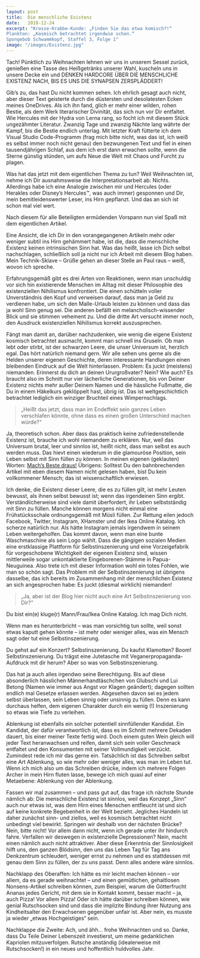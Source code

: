 ```yaml
---
layout: post
title:  Die menschliche Existenz
date:   2018-12-24
excerpt: "Krosse-Krabbe-Kunde: „Finden Sie das etwa komisch?!“
Plankton: „Kosmisch betrachtet irgendwie schon.“
Spongebob Schwammkopf, Staffel 3, Folge 1"
image: "/images/Existenz.jpg"
---
```


Tach! Pünktlich zu Weihnachten lehnen wir uns in unserem Sessel zurück, genießen eine Tasse des Heißgetränks unserer Wahl, kuscheln uns in unsere Decke ein und DENKEN HARDCORE ÜBER DIE MENSCHLICHE EXISTENZ NACH, BIS ES UNS DIE SYNAPSEN ZERSPLÄDDERT!

Gib’s zu, das hast Du nicht kommen sehen. Ich ehrlich gesagt auch nicht, aber dieser Text geisterte durch die düstersten und desolatesten Ecken meines OneDrives. Als ich ihn fand, glich er mehr einer wilden, rohen Bestie, als dem Werk literarischer Divinität, das sich nun vor Dir entfaltet. Wie Hercules mit der Hydra von Lerna rang, so focht ich mit diesem Stück ungezähmter Literatur. Zwanzig Tage und zwanzig Nächte lang währte der Kampf, bis die Bestie endlich unterlag. Mit letzter Kraft fütterte ich dem Visual Studio Code-Programm (frag mich bitte nicht, was das ist, ich weiß es selbst immer noch nicht genau) den bezwungenen Text und fiel in einen tausendjährigen Schlaf, aus dem ich erst dann erwachen sollte, wenn die Sterne günstig stünden, um aufs Neue die Welt mit Chaos und Furcht zu plagen.

Was hat das jetzt mit dem eigentlichen Thema zu tun? Weil Weihnachten ist, nehme ich Dir ausnahmsweise die Interpretationsarbeit ab: Nichts. Allerdings habe ich eine Analogie zwischen mir und Hercules (oder Herakles oder Disney’s Hercules™, was auch immer) gesponnen und Dir, mein bemitleidenswerter Leser, ins Hirn gepflanzt. Und das an sich ist schon mal viel wert.

Nach diesem für alle Beteiligten ermüdenden Vorspann nun viel Spaß mit dem eigentlichen Artikel.

Eine Ansicht, die ich Dir in den vorangegangenen Artikeln mehr oder weniger subtil ins Hirn gehämmert habe, ist die, dass die menschliche Existenz keinen intrinsischen Sinn hat. Was das heißt, lasse ich Dich selbst nachschlagen, schließlich soll ja nicht nur ich Arbeit mit diesem Blog haben. Mein Technik-Sklave – Grüße gehen an dieser Stelle an Paul raus – weiß, wovon ich spreche.

Erfahrungsgemäß gibt es drei Arten von Reaktionen, wenn man unschuldig vor sich hin existierende Menschen im Alltag mit dieser Philosophie des existenziellen Nihilismus konfrontiert. Die einen schütteln voller Unverständnis den Kopf und verweisen darauf, dass man ja Geld zu verdienen habe, um sich den Malle-Urlaub leisten zu können und dass das ja wohl Sinn genug sei. Die anderen befällt ein melancholisch-wissender Blick und sie stimmen vehement zu. Und die dritte Art versucht immer noch, den Ausdruck existenziellen Nihilismus korrekt auszusprechen.

Fängt man damit an, darüber nachzudenken, wie wenig die eigene Existenz kosmisch betrachtet ausmacht, kommt man schnell ins Gruseln. Ob man lebt oder stirbt, ist der schwarzen Leere, die unser Universum ist, herzlich egal. Das hört natürlich niemand gern. Wir alle sehen uns gerne als die Helden unserer eigenen Geschichte, deren interessante Handlungen einen bleibenden Eindruck auf die Welt hinterlassen. Problem: Es juckt (meistens) niemanden. Erinnerst du dich an deinen Ururgroßvater? Nein? Wie auch? Es braucht also im Schnitt nur vier lächerliche Generationen, bis von Deiner Existenz nichts mehr außer Deinem Namen und die hässliche Fußmatte, die Du in einem Häkelkurs geklöppelt hast, übrig ist. Das ist weltgeschichtlich betrachtet lediglich ein winziger Bruchteil eines Wimpernschlags.

> „Heißt das jetzt, dass man im Endeffekt sein ganzes Leben verschlafen könnte, ohne dass es einen großen Unterschied machen würde?“

Ja, theoretisch schon. Aber dass das praktisch keine zufriedenstellende Existenz ist, brauche ich wohl niemandem zu erklären. Nur, weil das Universum brutal, leer und sinnlos ist, heißt nicht, dass man selbst es auch werden muss. Das hievt einen wiederum in die glamouröse Position, sein Leben selbst mit Sinn füllen zu können. In meinen eigenen (geklauten) Worten: [Mach’s Beste draus!](http://dieaffenschaukel.de/blog/das-beste/) Übrigens: Solltest Du den bahnbrechenden Artikel mit eben diesem Namen nicht gelesen haben, bist Du kein vollkommener Mensch; das ist wissenschaftlich erwiesen.

Ich denke, die Existenz dieser Leere, die es zu füllen gilt, ist mehr Leuten bewusst, als ihnen selbst bewusst ist; wenn das irgendeinen Sinn ergibt. Verständlicherweise sind viele damit überfordert, ihr Leben selbstständig mit Sinn zu füllen. Manche können morgens nicht einmal eine Frühstücksschale ordnungsgemäß mit Müsli füllen. Zur Rettung eilen jedoch Facebook, Twitter, Instagram, XHamster und der Ikea Online Katalog. Ich scherze natürlich nur. Als hätte Instagram jemals irgendwem in seinem Leben weitergeholfen. Das kommt davon, wenn man eine bunte Waschmaschine als sein Logo wählt. Dass die gängigen sozialen Medien eine erstklassige Plattform für Selbstinszenierung und eine Vorzeigefabrik für vorgeschobene Wichtigkeit der eigenen Existenz sind, wissen mittlerweile sogar unkontaktierte Eingeborenen-Stämme in Papua-Neuguinea. Also trete ich mit dieser Information wohl ein totes Fohlen, wie man so schön sagt. Das Problem mit der Selbstinszenierung ist übrigens dasselbe, das ich bereits im Zusammenhang mit der menschlichen Existenz an sich angesprochen habe: Es juckt (diesmal wirklich) niemanden!

> „Ja, aber ist der Blog hier nicht auch eine Art Selbstinszenierung von Dir?“

Du bist ein(e) kluge(r) Mann/Frau/Ikea Online Katalog. Ich mag Dich nicht.

Wenn man es herunterbricht – was man vorsichtig tun sollte, weil sonst etwas kaputt gehen könnte – ist mehr oder weniger alles, was ein Mensch sagt oder tut eine Selbstinszenierung.

Du gehst auf ein Konzert? Selbstinszenierung.
Du kaufst Klamotten? Boom! Selbstinszenierung.
Du trägst eine Jutetasche mit Veganerpropaganda-Aufdruck mit dir herum? Aber so was von Selbstinszenierung.

Das hat ja auch alles irgendwo seine Berechtigung. Bis auf diese absonderlich hässlichen Männerhandtäschchen von Glubschi und Lui Betong (Namen wie immer aus Angst vor Klagen geändert); dagegen sollten endlich mal Gesetze erlassen werden. Abgesehen davon sei es jedem selbst überlassen, sein Leben sinnig oder unsinnig zu füllen. Denn es kann durchaus helfen, dem eigenen Charakter durch ein wenig (!) Inszenierung so etwas wie Tiefe zu verleihen.

Ablenkung ist ebenfalls ein solcher potentiell sinnfüllender Kandidat. Ein Kandidat, der dafür verantwortlich ist, dass es im Schnitt mehrere Dekaden dauert, bis einer meiner Texte fertig wird. Doch einem guten Wein gleich will jeder Text heranwachsen und reifen, damit sich sein voller Geschmack entfaltet und den Konsumenten mit seiner Vollmundigkeit verzückt. Zumindest rede ich mir das gerne ein. Tatsächlich ist das Schreiben selbst eine Art Ablenkung, so wie mehr oder weniger alles, was man im Leben tut. Wenn ich mich also um das Schreiben drücke, indem ich mehrere Folgen Archer in mein Hirn fluten lasse, bewege ich mich quasi auf einer Metaebene: Ablenkung von der Ablenkung.

Fassen wir mal zusammen – und pass gut auf, das frage ich nächste Stunde nämlich ab: Die menschliche Existenz ist sinnlos, weil das Konzept „Sinn“ auch nur etwas ist, was dem Hirn eines Menschen entfleucht ist und sich auf keine konkrete Begebenheit in der Welt bezieht. Jegliches Handeln ist daher zunächst sinn- und ziellos, weil es kosmisch betrachtet nicht unbedingt viel bewirkt. Springen wir deshalb von der nächsten Brücke? Nein, bitte nicht! Vor allem dann nicht, wenn ich gerade unter ihr hindurch fahre. Verfallen wir deswegen in existenzielle Depressionen? Nein, macht einen nämlich auch nicht attraktiver. Aber diese Erkenntnis der Sinnlosigkeit hilft uns, den ganzen Blödsinn, den uns das Leben Tag für Tag ans Denkzentrum schleudert, weniger ernst zu nehmen und es stattdessen mit genau dem Sinn zu füllen, der zu uns passt. Denn alles andere wäre sinnlos. 

Nachklapp des Oberaffen:
Ich hätte es mir leicht machen können – vor allem, da es gerade weihnachtet – und einen gemütlichen, gehaltlosen Nonsens-Artikel schreiben können, zum Beispiel, warum die Götterfrucht Ananas jedes Gericht, mit dem sie in Kontakt kommt, besser macht – ja, auch Pizza! Vor allem Pizza! Oder ich hätte darüber schreiben können, wie genial Rutschsocken sind und dass die implizite Bindung ihrer Nutzung ans Kindheitsalter den Erwachsenen gegenüber unfair ist. Aber nein, es musste ja wieder „etwas Hochgeistiges“ sein.

Nachklappe die Zweite:
Ach, und ähh… frohe Weihnachten und so. Danke, dass Du Teile Deiner Lebenszeit investierst, um meine gedanklichen Kapriolen mitzuverfolgen. Rutsche anständig (idealerweise mit Rutschsocken!) in ein neues und hoffentlich huldvolles Jahr.
